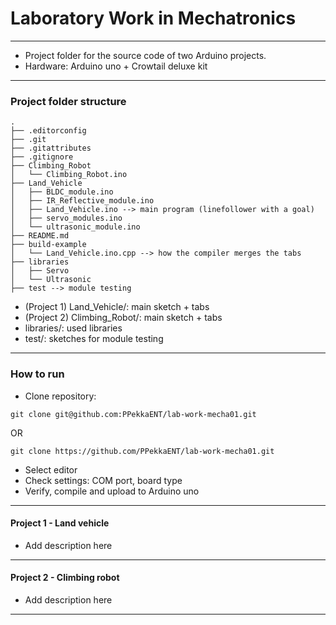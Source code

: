 # Laboratory Work in Mechatronics
-----
- Project folder for the source code of two Arduino projects.<br>
- Hardware: Arduino uno + Crowtail deluxe kit
-----
### Project folder structure
```
.
├── .editorconfig
├── .git
├── .gitattributes
├── .gitignore
├── Climbing_Robot
│   └── Climbing_Robot.ino
├── Land_Vehicle
│   ├── BLDC_module.ino
│   ├── IR_Reflective_module.ino
│   ├── Land_Vehicle.ino --> main program (linefollower with a goal)
│   ├── servo_modules.ino
│   └── ultrasonic_module.ino
├── README.md
├── build-example
│   └── Land_Vehicle.ino.cpp --> how the compiler merges the tabs
├── libraries
│   ├── Servo
│   └── Ultrasonic
├── test --> module testing

```
- (Project 1) Land_Vehicle/: main sketch + tabs
- (Project 2) Climbing_Robot/: main sketch + tabs
- libraries/: used libraries
- test/: sketches for module testing 
-----
### How to run
- Clone repository:
```
git clone git@github.com:PPekkaENT/lab-work-mecha01.git
```
OR
```
git clone https://github.com/PPekkaENT/lab-work-mecha01.git
```
- Select editor
- Check settings: COM port, board type
- Verify, compile and upload to Arduino uno
-----
#### Project 1 - Land vehicle
- Add description here
-----
#### Project 2 - Climbing robot
- Add description here
-----
